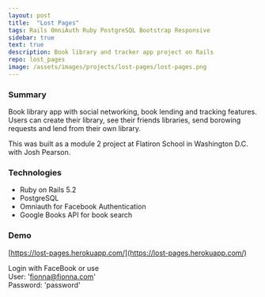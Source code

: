 ```yaml
---
layout: post
title:  "Lost Pages"
tags: Rails OmniAuth Ruby PostgreSQL Bootstrap Responsive
sidebar: true
text: true
description: Book library and tracker app project on Rails
repo: lost_pages
image: /assets/images/projects/lost-pages/lost-pages.png
---
```

### Summary
Book library app with social networking, book lending and tracking features. Users can create their library, see their friends libraries, send borowing requests and lend from their own library.

This was built as a module 2 project at Flatiron School in Washington D.C. with Josh Pearson.

### Technologies
- Ruby on Rails 5.2
- PostgreSQL
- Omniauth for Facebook Authentication
- Google Books API for book search

### Demo 
[https://lost-pages.herokuapp.com/](https://lost-pages.herokuapp.com/)

Login with FaceBook or use  
User: 'fionna@fionna.com'  
Password: 'password'  
